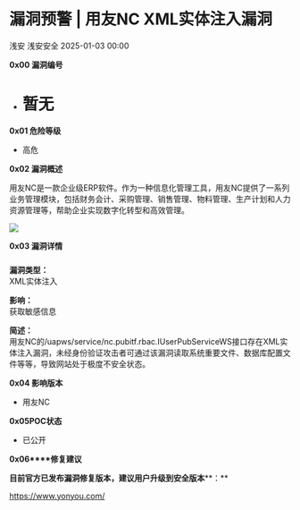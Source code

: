 #  漏洞预警 | 用友NC XML实体注入漏洞   
浅安  浅安安全   2025-01-03 00:00  
  
**0x00 漏洞编号**  
- # 暂无  
  
**0x01 危险等级**  
- 高危  
  
**0x02 漏洞概述**  
  
用友NC是一款企业级ERP软件。作为一种信息化管理工具，用友NC提供了一系列业务管理模块，包括财务会计、采购管理、销售管理、物料管理、生产计划和人力资源管理等，帮助企业实现数字化转型和高效管理。  
  
![](https://mmbiz.qpic.cn/sz_mmbiz_png/7stTqD182SWqko9FpUNxKIEDk0mJhFKw1HJbpgNfiaEUdblU1ERoa1gR7GTHagEoXDiapJZibfNNK7wRic67UibUyuA/640?wx_fmt=other&wxfrom=5&wx_lazy=1&wx_co=1&tp=webp "")  
  
**0x03 漏洞详情**  
###   
  
**漏洞类型：**  
XML实体注入  
  
**影响：**  
获取敏感信息  
  
**简述：**  
用友NC的/uapws/service/nc.pubitf.rbac.IUserPubServiceWS接口存在XML实体注入漏洞，未经身份验证攻击者可通过该漏洞读取系统重要文件、数据库配置文件等等，导致网站处于极度不安全状态。  
  
**0x04 影响版本**  
- 用友NC  
  
**0x05****POC****状态**  
- 已公开  
  
**0x06****修复建议**  
  
**目前官方已发布漏洞修复版本，建议用户升级到安全版本****：**  
  
https://www.yonyou.com/  
  
  
  
